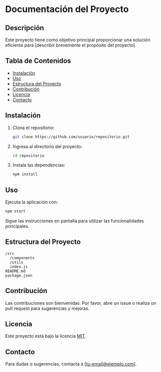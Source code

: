 # Documentación del Proyecto

## Descripción

Este proyecto tiene como objetivo principal proporcionar una solución eficiente para [describir brevemente el propósito del proyecto].

## Tabla de Contenidos

- [Instalación](#instalación)
- [Uso](#uso)
- [Estructura del Proyecto](#estructura-del-proyecto)
- [Contribución](#contribución)
- [Licencia](#licencia)
- [Contacto](#contacto)

## Instalación

1. Clona el repositorio:
    ```bash
    git clone https://github.com/usuario/repositorio.git
    ```
2. Ingresa al directorio del proyecto:
    ```bash
    cd repositorio
    ```
3. Instala las dependencias:
    ```bash
    npm install
    ```

## Uso

Ejecuta la aplicación con:
```bash
npm start
```
Sigue las instrucciones en pantalla para utilizar las funcionalidades principales.

## Estructura del Proyecto

```
/src
  /components
  /utils
  index.js
README.md
package.json
```

## Contribución

Las contribuciones son bienvenidas. Por favor, abre un issue o realiza un pull request para sugerencias y mejoras.

## Licencia

Este proyecto está bajo la licencia [MIT](LICENSE).

## Contacto

Para dudas o sugerencias, contacta a [tu-email@ejemplo.com].